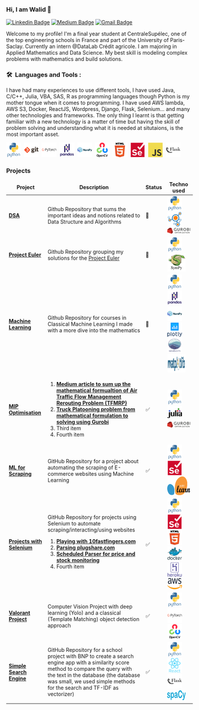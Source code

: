 ### Hi, I am Walid 👋

[![Linkedin Badge](https://img.shields.io/badge/-WalidHadri-blue?style=flat&logo=Linkedin&logoColor=white&link=https://www.linkedin.com/in/walid-hadri-16438b175)](https://www.linkedin.com/in/walid-hadri-16438b175/)
[![Medium Badge](https://img.shields.io/badge/-@walidhadri-000000?style=flat&labelColor=000000&logo=Medium&link=https://walidhadri.medium.com/)](https://walidhadri.medium.com/)
[![Gmail Badge](https://img.shields.io/badge/-wa.hadri.1-c14438?style=flat&logo=Gmail&logoColor=white&link=mailto:wa.hadri.1@gmail.com)](mailto:wa.hadri.1@gmail.com)

Welcome to my profile! I'm a final year student at CentraleSupélec, one of the top engineering schools in France and part of the University of Paris-Saclay. Currently an intern @DataLab Crédit agricole. I am majoring in Applied Mathematics and Data Science. My best skill is modeling complex problems with mathematics and build solutions.

### 🛠 &nbsp;Languages and Tools :

I have had many experiences to use different tools, I have used Java, C/C++, Julia, VBA, SAS, R as programming languages though Python is my mother tongue when it comes to programming. I have used AWS lambda, AWS S3, Docker, ReactJS, Wordpress, Django, Flask, Selenium... and many other technologies and frameworks. The only thing I learnt is that getting familiar with a new technology is a matter of time but having the skill of problem solving and understanding what it is needed at situtaions, is the most important asset.

<p>
<img src="https://github.com/devicons/devicon/blob/master/icons/python/python-original-wordmark.svg" title="Python" alt="Python" width="40" height="40"/>&nbsp;
<img src="https://github.com/devicons/devicon/blob/master/icons/git/git-original-wordmark.svg" title="Git" **alt="Git" width="40" height="40"/>&nbsp;
<img src="https://github.com/devicons/devicon/blob/master/icons/pytorch/pytorch-original-wordmark.svg" title="Pytorch" **alt="Pytorch" width="40" height="40"/>&nbsp;
<img src="https://github.com/devicons/devicon/blob/master/icons/pandas/pandas-original-wordmark.svg" title="pandas" **alt="pandas" width="40" height="40"/>&nbsp;
<img src="https://github.com/devicons/devicon/blob/master/icons/numpy/numpy-original-wordmark.svg" title="numpy" **alt="numpy" width="40" height="40"/>&nbsp;
<img src="https://github.com/devicons/devicon/blob/master/icons/opencv/opencv-original-wordmark.svg" title="opencv" **alt="opencv" width="40" height="40"/>&nbsp;
<img src="https://github.com/devicons/devicon/blob/master/icons/html5/html5-original-wordmark.svg" title="HTML" **alt="HTML" width="40" height="40"/>&nbsp;
<img src="https://github.com/devicons/devicon/blob/master/icons/selenium/selenium-original.svg" title="Selenium" **alt="Selenium" width="40" height="40"/>&nbsp;
<img src="https://github.com/devicons/devicon/blob/master/icons/javascript/javascript-original.svg" title="javascript" **alt="javascript" width="40" height="40"/>&nbsp;
<img src="https://github.com/devicons/devicon/blob/master/icons/flask/flask-original-wordmark.svg" title="flask" **alt="flask" width="40" height="40"/>&nbsp;
</p>

<h3>Projects</h3>
<table>
  <thead align="center">
    <tr border: none;>
      <td><b>Project</b></td>
      <td><b>Description</b></td>
      <td><b>Status</b></td>
      <td><b>Techno used</b></td>
    </tr>
  </thead>
  <tbody>
    <tr>
      <td><a href="https://github.com/WalidHadri-Iron/DSA"><b>DSA</b></a></td>
      <td>Github Repository that sums the important ideas and notions related to Data Structure and Algorithms</td>
      <td>🚧</td>
      <td><img src="https://github.com/devicons/devicon/blob/master/icons/python/python-original-wordmark.svg" title="Python" alt="Python" width="40" height="40"/>&nbsp;<img src="https://github.com/devicons/devicon/blob/master/icons/networkx/networkx-original.svg" title="Networkx" alt="NetworkX" width="40" height="40"/>&nbsp;<img src="https://github.com/WalidHadri-Iron/WalidHadri-Iron/blob/main/icons/gurobi.png" title="Gurobi" alt="Gurobi" width="100 height="100></td>
    </tr>
    <tr>
      <td><a href="https://github.com/WalidHadri-Iron/DSA/tree/main/EulerProject"><b>Project Euler</b></a></td>
      <td>Github Repository grouping my solutions for the <a href="https://projecteuler.net/"> Project Euler</b></td>
      <td>🚧</td>
      <td><img src="https://github.com/devicons/devicon/blob/master/icons/python/python-original-wordmark.svg" title="Python" alt="Python" width="40" height="40"/>&nbsp<img src="https://github.com/WalidHadri-Iron/WalidHadri-Iron/blob/main/icons/Sympy_logo.svg.png" title="Sympy" alt="Sympy" width="50" height="50">
    </tr>	  
	<tr>
      <td><a href="https://github.com/WalidHadri-Iron/MachineLearningLectures"><b>Machine Learning</b></a></td>
      <td>Github Repository for courses in Classical Machine Learning I made with a more dive into the mathematics</td>
      <td>🚧</td>
      <td><img src="https://github.com/devicons/devicon/blob/master/icons/python/python-original-wordmark.svg" title="Python" alt="Python" width="40" height="40"/>&nbsp;<img src="https://github.com/devicons/devicon/blob/master/icons/pandas/pandas-original-wordmark.svg" title="pandas" **alt="pandas" width="40" height="40"/>&nbsp;<img src="https://github.com/devicons/devicon/blob/master/icons/numpy/numpy-original-wordmark.svg" title="numpy" **alt="numpy" width="40" height="40"/>&nbsp<img src="https://github.com/WalidHadri-Iron/WalidHadri-Iron/blob/main/icons/plotly.svg" title="plotly" **alt="plotly" width="40" height="40"/>&nbsp<img src="https://github.com/WalidHadri-Iron/WalidHadri-Iron/blob/main/icons/seaborn.svg" title="seaborn" **alt="seaborn" width="40" height="40"/>&nbsp<img src="https://github.com/WalidHadri-Iron/WalidHadri-Iron/blob/main/icons/matplotlib.svg" title="matplotlib" **alt="matplotlib" width="50" height="50"/></td>		
    </tr>
    <tr>
      <td><a href="https://github.com/WalidHadri-Iron/OptimisationProjects"><b>MIP Optimisation</b></a></td>
      <td><ol><li><a href="https://walidhadri.medium.com/the-air-traffic-flow-management-rerouting-problem-534fbcc3e977"><b>Medium article to sum up the mathematical formualtion of Air Traffic Flow Management Rerouting Problem (TFMRP)</b></a></li>
  <li><a href="https://github.com/WalidHadri-Iron/OptimisationProjects/tree/main/Truck%20Platooning"><b>Truck Platooning problem from mathematical formulation to solving using Gurobi</b></a></li>
  <li>Third item</li>
  <li>Fourth item</li></ol></td>
      <td>✅</td>
      <td><img src="https://github.com/devicons/devicon/blob/master/icons/python/python-original-wordmark.svg" title="Python" alt="Python" width="40" height="40"/>&nbsp;<img src="https://github.com/devicons/devicon/blob/master/icons/julia/julia-original-wordmark.svg" title="Julia" alt="Julia" width="40" height="40"/>&nbsp;<img src="https://github.com/WalidHadri-Iron/WalidHadri-Iron/blob/main/icons/gurobi.png" title="Gurobi" alt="Gurobi" width="100 height="100></td>
    </tr>
    <tr>
      <td><a href="https://github.com/WalidHadri-Iron/MLScraping"><b>ML for Scraping</b></a></td>
      <td>GitHub Repository for a project about automating the scraping of E-commerce websites using Machine Learning</td>
      <td>✅</td>
      <td><img src="https://github.com/devicons/devicon/blob/master/icons/python/python-original-wordmark.svg" title="Python" alt="Python" width="40" height="40"/>&nbsp;<img src="https://github.com/devicons/devicon/blob/master/icons/selenium/selenium-original.svg" title="Selenium" **alt="Selenium" width="40" height="40"/>&nbsp;<img src="https://github.com/WalidHadri-Iron/WalidHadri-Iron/blob/main/icons/sklearn.svg" title="Sklearn" alt="Sklearn" width="80" height="50"></td>
    </tr>
    <tr>
      <td><a href="https://github.com/WalidHadri-Iron/SeleniumProjects"><b>Projects with Selenium</b></a></td>
      <td>GitHub Repository for projects using Selenium to automate scraping/interacting/using websites
	   <ol>
  <li><a href="https://github.com/WalidHadri-Iron/SeleniumProjects/tree/master/10fastfingers"><b>Playing with 10fastfingers.com</b></a></li>
  <li><a href="https://github.com/WalidHadri-Iron/SeleniumProjects/tree/master/plugshare"><b>Parsing plugshare.com</b></a></li>  
  <li><a href="https://github.com/WalidHadri-Iron/SeleniumProjects/tree/master/sportdirect"><b>Scheduled Parser for price and stock monitoring</b></a></li>
  <li>Fourth item</li>
</ol> </td>
      <td>✅</td>
      <td><img src="https://github.com/devicons/devicon/blob/master/icons/python/python-original-wordmark.svg" title="Python" alt="Python" width="40" height="40"/>&nbsp;<img src="https://github.com/devicons/devicon/blob/master/icons/selenium/selenium-original.svg" title="Selenium" **alt="Selenium" width="40" height="40"/>&nbsp;<img src="https://github.com/devicons/devicon/blob/master/icons/html5/html5-original-wordmark.svg" title="HTML" **alt="HTML" width="40" height="40"/>&nbsp;<img src="https://github.com/devicons/devicon/blob/master/icons/docker/docker-original-wordmark.svg" title="Docker" **alt="Docker" width="40" height="40"/>&nbsp;<img src="https://github.com/devicons/devicon/blob/master/icons/heroku/heroku-original-wordmark.svg" title="Heroku" **alt="Heroku" width="40" height="40"/>&nbsp;<img src="https://github.com/WalidHadri-Iron/WalidHadri-Iron/blob/main/icons/aws.svg" title="aws" **alt="aws" width="40" height="30"/></td>    
    </tr>
    <tr>
      <td><a href="https://github.com/WalidHadri-Iron/Valorant-Project"><b>Valorant Project</b></a></td>
      <td>Computer Vision Project with deep learning (Yolo) and a classical (Template Matching) object detection approach</td>
      <td>✅</td>
      <td><img src="https://github.com/devicons/devicon/blob/master/icons/python/python-original-wordmark.svg" title="Python" alt="Python" width="40" height="40"/>&nbsp;<img src="https://github.com/devicons/devicon/blob/master/icons/pytorch/pytorch-original-wordmark.svg" title="Pytorch" **alt="Pytorch" width="40" height="40"/>&nbsp;<img src="https://github.com/devicons/devicon/blob/master/icons/opencv/opencv-original-wordmark.svg" title="opencv" **alt="opencv" width="40" height="40"/></td>
    </tr>
    <tr>
      <td><a href="https://github.com/WalidHadri-Iron/SimpleSearchEngine"><b>Simple Search Engine</b></a></td>
      <td>GitHub Repository for a school project with BNP to create a search engine app with a similarity score method to compare the query with the text in the database (the database was small, we used simple methods for the search and TF-IDF as vectorizer)</td>
      <td>✅</td>
      <td><img src="https://github.com/devicons/devicon/blob/master/icons/python/python-original-wordmark.svg" title="Python" alt="Python" width="40" height="40"/>&nbsp;<img src="https://github.com/devicons/devicon/blob/master/icons/react/react-original-wordmark.svg" title="ReactJS" **alt="ReactJS" width="40" height="40"/>&nbsp;<img src="https://github.com/devicons/devicon/blob/master/icons/flask/flask-original-wordmark.svg" title="flask" **alt="flask" width="40" height="40"/>&nbsp;<img src="https://github.com/WalidHadri-Iron/WalidHadri-Iron/blob/main/icons/spacy.svg" title="spacy" **alt="spacy" width="50" height="30"/></td>
    </tr>
  
  </tbody>
</table>
